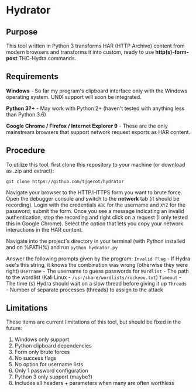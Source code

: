# Hydrator

## Purpose

This tool written in Python 3 transforms HAR (HTTP Archive) content from modern browsers and transforms it into custom, ready to use **http(s)-form-post** THC-Hydra commands.

## Requirements

**Windows** - So far my program's clipboard interface only with the Windows operating system. UNIX support will soon be integrated.

**Python 3?+** - May work with Python 2+ (haven't tested with anything less than Python 3.6)

**Google Chrome / Firefox / Internet Explorer 9** - These are the only mainstream browsers that support network request exports as HAR content.

## Procedure

To utilize this tool, first clone this repository to your machine (or download as .zip and extract):

`git clone https://github.com/tjgerot/hydrator`

Navigate your browser to the HTTP/HTTPS form you want to brute force. Open the debugger console and switch to the **network** tab (it should be recording). Login with the credentials `ABC` for the username and `XYZ` for the password; submit the form. Once you see a message indicating an invalid authentication, stop the recording and right click on a request (I only tested this in Google Chrome). Select the option that lets you copy your network interactions in the HAR content.

Navigate into the project's directory in your terminal (with Python installed and on %PATH%) and run `python hydrator.py`

Answer the following prompts given by the program:
  `Invalid Flag` - If Hydra see's this string, it knows the combination was wrong (otherwise they were right)
  `Username` - The username to guess passwords for
  `Wordlist` - The path to the wordlist (Kali Linux - `/usr/share/wordlists/rockyou.txt`)
  `Timeout` - The time (s) Hydra should wait on a slow thread before giving it up
  `Threads` - Number of separate processes (threads) to assign to the attack

## Limitations

These items are current limitations of this tool, but should be fixed in the future:

  1. Windows only support
  2. Python clipboard dependencies
  3. Form only brute forces
  4. No success flags
  5. No option for username lists
  6. Only 1 password configuration
  7. Python 3 only support (maybe?)
  8. Includes all headers + parameters when many are often worthless
